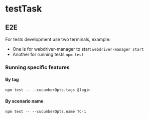 # testTask

## E2E

For tests development use two terminals, example:
 * One is for webdriver-manager to start `webdriver-manager start`
 * Another for running tests `npm test`
 
### Running specific features
#### By tag
`npm test -- --cucumberOpts.tags @login`
#### By scenario name
`npm test -- --cucumberOpts.name TC-1`
